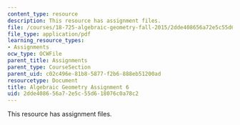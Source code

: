 ```yaml
---
content_type: resource
description: This resource has assignment files.
file: /courses/18-725-algebraic-geometry-fall-2015/2dde408656a72e5c55d618076c0a78c2_MIT18_725F15_hw6.pdf
file_type: application/pdf
learning_resource_types:
- Assignments
ocw_type: OCWFile
parent_title: Assignments
parent_type: CourseSection
parent_uid: c02c496e-81b8-5877-f2b6-888eb51200ad
resourcetype: Document
title: Algebraic Geometry Assignment 6
uid: 2dde4086-56a7-2e5c-55d6-18076c0a78c2
---
```

This resource has assignment files.

